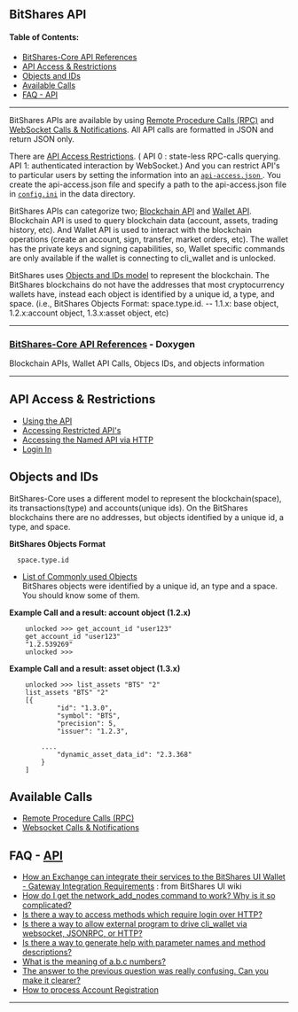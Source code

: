 ## BitShares API

#### Table of Contents: 
- [BitShares-Core API References](/core/api/API_references.md#bitshares-core-api-references---doxygen-documentation-quick-links)
- [API Access & Restrictions](/core/api/api_restrictions.md#api-access-and-restrictions)
- [Objects and IDs](/core/api/README.md#objects-and-ids)
- [Available Calls](/core/api/README.md#available-calls) 
- [FAQ - API](/core/api/README.md#faq---api)

***

BitShares APIs are available by using [Remote Procedure Calls (RPC)](/core/api/rpc.md#remote-procedure-calls) and [WebSocket Calls & Notifications](/core/api/websocket_calls_notifications.md#websocket-calls-notifications).  All API calls are formatted in JSON and return JSON only.

There are [API Access Restrictions](/core/api/api_restrictions.md#api-access-and-restrictions). ( API 0 : state-less RPC-calls querying.  API 1: authenticated interaction by WebSocket.)  And you can restrict API's to particular users by setting the information into an [`api-access.json` ](/core/api/api_restrictions.md#accessing-restricted-apis).  You create the api-access.json file and specify a path to the api-access.json file in [`config.ini`](/core/nodes_full_witness/full_nodes.md#configuration) in the data directory. 

BitShares APIs can categorize two; [Blockchain API](https://bitshares.org/doxygen/namespacegraphene_1_1app.html) and [Wallet API](https://bitshares.org/doxygen/classgraphene_1_1wallet_1_1wallet__api.html). Blockchain API is used to query blockchain data  (account, assets, trading history, etc).  And Wallet API is used to interact with the blockchain operations (create an account, sign, transfer, market orders, etc). The wallet has the private keys and signing capabilities, so, Wallet specific commands are only available if the wallet is connecting to cli_wallet and is unlocked. 

BitShares uses [Objects and IDs model](/core/api/object_ids.md#objects-and-ids) to represent the blockchain. The BitShares blockchains do not have the addresses that most cryptocurrency wallets have, instead each object is identified by a unique id, a type, and space. (i.e., BitShares Objects Format: space.type.id.  -- 1.1.x: base object, 1.2.x:account object, 1.3.x:asset object, etc)  

***

### [BitShares-Core API References](/core/api/API_references.md#bitshares-core-api-references---doxygen-documentation) - Doxygen 
Blockchain APIs, Wallet API Calls, Objecs IDs, and objects information
***

## API Access & Restrictions
   - [Using the API](/core/api/api_restrictions.md#using-the-api)
   - [Accessing Restricted API's ](/core/api/api_restrictions.md#accessing-restricted-apis)
   - [Accessing the Named API via HTTP](/core/api/api_restrictions.md#accessing-the-named-api-via-http)
   - [Login In](/core/api/api_restrictions.md#login-in)

## Objects and IDs
BitShares-Core uses a different model to represent the blockchain(space), its transactions(type) and accounts(unique ids). On the BitShares blockchains there are no addresses, but objects identified by a unique id, a type, and space.

**BitShares Objects Format**

      space.type.id

- [List of Commonly used Objects](/core/api/object_ids.md#objects-and-ids)   
BitShares objects were identified by a unique id, an type and a space. You should know some of them.
   
   
**Example Call and a result: account object (1.2.x)**

		unlocked >>> get_account_id "user123"
		get_account_id "user123"
		"1.2.539269"
		unlocked >>>


**Example Call and a result: asset object (1.3.x)**

		unlocked >>> list_assets "BTS" "2"
		list_assets "BTS" "2"
		[{
				"id": "1.3.0",
				"symbol": "BTS",
				"precision": 5,
				"issuer": "1.2.3",

			....
				"dynamic_asset_data_id": "2.3.368"
			}
		]		


## Available Calls   
- [Remote Procedure Calls (RPC)](/core/api/rpc.md#remote-procedure-calls)
- [Websocket Calls & Notifications](/core/api/websocket_calls_notifications.md#websocket-calls-notifications)



## FAQ - [API](/core/tutorials/FAQ.md#apis)
 - [How an Exchange can integrate their services to the BitShares UI Wallet - Gateway Integration Requirements](https://github.com/bitshares/bitshares-ui/wiki/Gateway-Integration-Requirements) : from BitShares UI wiki
 - [How do I get the network_add_nodes command to work? Why is it so complicated?](/core/tutorials/FAQ.md#q-how-do-i-get-the-network_add_nodes-command-to-work-why-is-it-so-complicated)
 - [Is there a way to access methods which require login over HTTP?](/core/tutorials/FAQ.md#q-is-there-a-way-to-access-methods-which-require-login-over-http)
 - [Is there a way to allow external program to drive cli_wallet via websocket, JSONRPC, or HTTP?](/core/tutorials/FAQ.md#q-is-there-a-way-to-allow-external-program-to-drive-cli_wallet-via-websocket-jsonrpc-or-http)
 - [Is there a way to generate help with parameter names and method descriptions?](/core/tutorials/FAQ.md#q-is-there-a-way-to-generate-help-with-parameter-names-and-method-descriptions)
 - [What is the meaning of a.b.c numbers?](/core/tutorials/FAQ.md#q-what-is-the-meaning-of-abc-numbers)
 - [The answer to the previous question was really confusing. Can you make it clearer?](/core/tutorials/FAQ.md#q-the-answer-to-the-previous-question-was-really-confusing-can-you-make-it-clearer)
 - [How to process Account Registration](/core/accounts/account_registration.md#account-registration)



***


